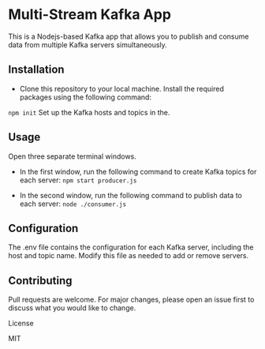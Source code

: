 # Multi-Stream Kafka App

This is a Nodejs-based Kafka app that allows you to publish and consume data from multiple Kafka servers simultaneously.

## Installation
- Clone this repository to your local machine.
Install the required packages using the following command:

`npm init`
Set up the Kafka hosts and topics in the.

## Usage
Open three separate terminal windows.

- In the first window, run the following command to create Kafka topics for each server:
`npm start producer.js`

- In the second window, run the following command to publish data to each server:
`node ./consumer.js`


## Configuration
The .env file contains the configuration for each Kafka server, including the host and topic name. Modify this file as needed to add or remove servers.

## Contributing
Pull requests are welcome. For major changes, please open an issue first to discuss what you would like to change.

License

MIT